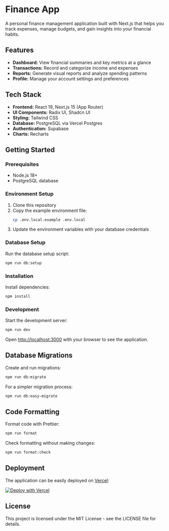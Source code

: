 # Finance App

A personal finance management application built with Next.js that helps you track expenses, manage budgets, and gain insights into your financial habits.

## Features

- **Dashboard:** View financial summaries and key metrics at a glance
- **Transactions:** Record and categorize income and expenses
- **Reports:** Generate visual reports and analyze spending patterns
- **Profile:** Manage your account settings and preferences

## Tech Stack

- **Frontend:** React 19, Next.js 15 (App Router)
- **UI Components:** Radix UI, Shadcn UI
- **Styling:** Tailwind CSS
- **Database:** PostgreSQL via Vercel Postgres
- **Authentication:** Supabase
- **Charts:** Recharts

## Getting Started

### Prerequisites

- Node.js 18+
- PostgreSQL database

### Environment Setup

1. Clone this repository
2. Copy the example environment file:
   ```bash
   cp .env.local.example .env.local
   ```
3. Update the environment variables with your database credentials

### Database Setup

Run the database setup script:

```bash
npm run db:setup
```

### Installation

Install dependencies:

```bash
npm install
```

### Development

Start the development server:

```bash
npm run dev
```

Open [http://localhost:3000](http://localhost:3000) with your browser to see the application.

## Database Migrations

Create and run migrations:

```bash
npm run db:migrate
```

For a simpler migration process:

```bash
npm run db:easy-migrate
```

## Code Formatting

Format code with Prettier:

```bash
npm run format
```

Check formatting without making changes:

```bash
npm run format:check
```

## Deployment

The application can be easily deployed on [Vercel](https://vercel.com):

[![Deploy with Vercel](https://vercel.com/button)](https://vercel.com/new/git/external?repository-url=https://github.com/yourusername/finance-app)

## License

This project is licensed under the MIT License - see the LICENSE file for details.
